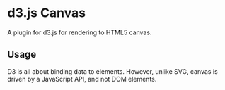 d3.js Canvas
============
A plugin for d3.js for rendering to HTML5 canvas.

Usage
-----
D3 is all about binding data to elements.  However, unlike SVG, canvas is driven by a JavaScript API, and not DOM elements.
